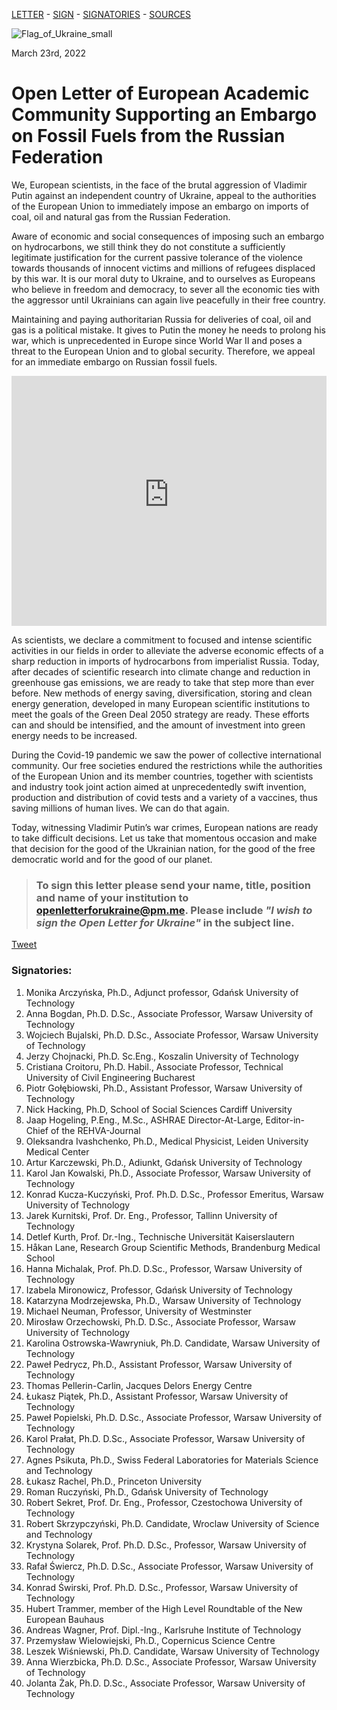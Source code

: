 [LETTER](index.md) - [SIGN](index.md#to-sign-this-letter-please-send-your-name-title-position-and-name-of-your-institution-to-openletterforukrainepmme-please-include-i-wish-to-sign-the-open-letter-for-ukraine-in-the-subject-line) - [SIGNATORIES](index.md#signatories) - [SOURCES](sources.md)

![Flag_of_Ukraine_small](https://user-images.githubusercontent.com/103782853/163692086-ae1d5ab7-17d7-4c40-8549-f5cdf53e0b67.png)

March 23rd, 2022

# **Open Letter of European Academic Community Supporting an Embargo on Fossil Fuels from the Russian Federation**

We, European scientists, in the face of the brutal aggression of Vladimir Putin against an
independent country of Ukraine, appeal to the authorities of the European Union to immediately
impose an embargo on imports of coal, oil and natural gas from the Russian Federation.

Aware of economic and social consequences of imposing such an embargo on hydrocarbons, we
still think they do not constitute a sufficiently legitimate justification for the current passive
tolerance of the violence towards thousands of innocent victims and millions of refugees
displaced by this war. It is our moral duty to Ukraine, and to ourselves as Europeans who believe
in freedom and democracy, to sever all the economic ties with the aggressor until Ukrainians can
again live peacefully in their free country.

Maintaining and paying authoritarian Russia for deliveries of coal, oil and gas is a political
mistake. It gives to Putin the money he needs to prolong his war, which is unprecedented in
Europe since World War II and poses a threat to the European Union and to global security.
Therefore, we appeal for an immediate embargo on Russian fossil fuels.

<iframe src="https://energyandcleanair.github.io/russia_counter_widget/" style="height: 400px; width: 100%; border: none;max-width:600px;margin:0 auto;display:block"></iframe>

As scientists, we declare a commitment to focused and intense scientific activities in our fields in
order to alleviate the adverse economic effects of a sharp reduction in imports of hydrocarbons
from imperialist Russia. Today, after decades of scientific research into climate change and
reduction in greenhouse gas emissions, we are ready to take that step more than ever before.
New methods of energy saving, diversification, storing and clean energy generation, developed
in many European scientific institutions to meet the goals of the Green Deal 2050 strategy are
ready. These efforts can and should be intensified, and the amount of investment into green
energy needs to be increased.

During the Covid-19 pandemic we saw the power of collective international community. Our free
societies endured the restrictions while the authorities of the European Union and its member
countries, together with scientists and industry took joint action aimed at unprecedentedly swift
invention, production and distribution of covid tests and a variety of a vaccines, thus saving
millions of human lives. We can do that again.

Today, witnessing Vladimir Putin’s war crimes, European nations are ready to take difficult
decisions. Let us take that momentous occasion and make that decision for the good of the
Ukrainian nation, for the good of the free democratic world and for the good of our planet.


> ### **To sign this letter please send your name, title, position and name of your institution to [openletterforukraine@pm.me](mailto:openletterforukraine@pm.me?subject=I%20wish%20to%20sign%20the%20Open%20Letter%20for%20Ukraine). Please include _"I wish to sign the Open Letter for Ukraine"_ in the subject line.**

<a href="https://twitter.com/share?ref_src=twsrc%5Etfw" class="twitter-share-button" data-show-count="false">Tweet</a><script async src="https://platform.twitter.com/widgets.js" charset="utf-8"></script>

### Signatories:

1. Monika Arczyńska, Ph.D., Adjunct professor, Gdańsk University of Technology
2. Anna Bogdan, Ph.D. D.Sc., Associate Professor, Warsaw University of Technology
3. Wojciech Bujalski, Ph.D. D.Sc., Associate Professor, Warsaw University of Technology
4. Jerzy Chojnacki, Ph.D. Sc.Eng., Koszalin University of Technology
5. Cristiana Croitoru, Ph.D. Habil., Associate Professor, Technical University of Civil Engineering Bucharest
6. Piotr Gołębiowski, Ph.D., Assistant Professor, Warsaw University of Technology
7. Nick Hacking, Ph.D, School of Social Sciences Cardiff University
8. Jaap Hogeling, P.Eng., M.Sc., ASHRAE Director-At-Large, Editor-in-Chief of the REHVA-Journal
9. Oleksandra Ivashchenko, Ph.D., Medical Physicist, Leiden University Medical Center
10. Artur Karczewski, Ph.D., Adiunkt, Gdańsk University of Technology
11. Karol Jan Kowalski, Ph.D., Associate Professor, Warsaw University of Technology
12. Konrad Kucza-Kuczyński, Prof. Ph.D. D.Sc., Professor Emeritus, Warsaw University of Technology
13. Jarek Kurnitski, Prof. Dr. Eng., Professor, Tallinn University of Technology
14. Detlef Kurth, Prof. Dr.-Ing., Technische Universität Kaiserslautern
15. Håkan Lane, Research Group Scientific Methods, Brandenburg Medical School
16. Hanna Michalak, Prof. Ph.D. D.Sc., Professor, Warsaw University of Technology
17. Izabela Mironowicz, Professor, Gdańsk University of Technology
18. Katarzyna Modrzejewska, Ph.D., Warsaw University of Technology
19. Michael Neuman, Professor, University of Westminster
20. Mirosław Orzechowski, Ph.D. D.Sc., Associate Professor, Warsaw University of Technology
21. Karolina Ostrowska-Wawryniuk, Ph.D. Candidate, Warsaw University of Technology
22. Paweł Pedrycz, Ph.D., Assistant Professor, Warsaw University of Technology
23. Thomas Pellerin-Carlin, Jacques Delors Energy Centre
24. Łukasz Piątek, Ph.D., Assistant Professor, Warsaw University of Technology
25. Paweł Popielski, Ph.D. D.Sc., Associate Professor, Warsaw University of Technology
26. Karol Prałat, Ph.D. D.Sc., Associate Professor, Warsaw University of Technology
27. Agnes Psikuta, Ph.D., Swiss Federal Laboratories for Materials Science and Technology
28. Łukasz Rachel, Ph.D., Princeton University
29. Roman Ruczyński, Ph.D., Gdańsk University of Technology
30. Robert Sekret, Prof. Dr. Eng., Professor, Czestochowa University of Technology
31. Robert Skrzypczyński, Ph.D. Candidate, Wroclaw University of Science and Technology
32. Krystyna Solarek, Prof. Ph.D. D.Sc., Professor, Warsaw University of Technology
33. Rafał Świercz,  Ph.D. D.Sc., Associate Professor, Warsaw University of Technology
34. Konrad Świrski, Prof. Ph.D. D.Sc., Professor, Warsaw University of Technology
35. Hubert Trammer, member of the High Level Roundtable of the New European Bauhaus
36. Andreas Wagner, Prof. Dipl.-Ing., Karlsruhe Institute of Technology
37. Przemysław Wielowiejski, Ph.D., Copernicus Science Centre
38. Leszek Wiśniewski, Ph.D. Candidate, Warsaw University of Technology
39. Anna Wierzbicka, Ph.D. D.Sc., Associate Professor, Warsaw University of Technology
40. Jolanta Żak, Ph.D. D.Sc., Associate Professor, Warsaw University of Technology

